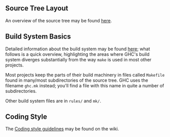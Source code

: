 ## Source Tree Layout


An overview of the source tree may be found [here](commentary/source-tree).

## Build System Basics


Detailed information about the build system may be found [here](building); what follows is a quick overview, highlighting the areas where GHC's build system diverges substantially from the way `make` is used in most other projects.


Most projects keep the parts of their build machinery in files called `Makefile` found in many/most subdirectories of the source tree.  GHC uses the filename `ghc.mk` instead; you'll find a file with this name in quite a number of subdirectories.


Other build system files are in `rules/` and `mk/`.

## Coding Style


The [Coding style guidelines](working-conventions) may be found on the wiki.
